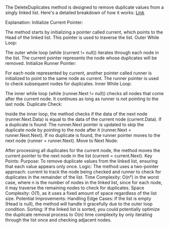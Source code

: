 ﻿The DeleteDuplicates method is designed to remove duplicate values from a singly linked list. Here's a detailed breakdown of how it works:
[Link](https://github.com/Abed1313/LinkedListLibrary/blob/master/StudyLinkedList/assest/DeleteDuplicates.jpg)

Explanation:
Initialize Current Pointer:

The method starts by initializing a pointer called current, which points to the Head of the linked list. This pointer is used to traverse the list.
Outer While Loop:

The outer while loop (while (current != null)) iterates through each node in the list. The current pointer represents the node whose duplicates will be removed.
Initialize Runner Pointer:

For each node represented by current, another pointer called runner is initialized to point to the same node as current. The runner pointer is used to check subsequent nodes for duplicates.
Inner While Loop:

The inner while loop (while (runner.Next != null)) checks all nodes that come after the current node. It continues as long as runner is not pointing to the last node.
Duplicate Check:

Inside the inner loop, the method checks if the data of the next node (runner.Next.Data) is equal to the data of the current node (current.Data).
If a duplicate is found:
The runner.Next pointer is updated to skip the duplicate node by pointing to the node after it (runner.Next = runner.Next.Next).
If no duplicate is found, the runner pointer moves to the next node (runner = runner.Next).
Move to Next Node:

After processing all duplicates for the current node, the method moves the current pointer to the next node in the list (current = current.Next).
Key Points:
Purpose: To remove duplicate values from the linked list, ensuring that each value appears only once.
Logic:
The method uses a two-pointer approach: current to track the node being checked and runner to check for duplicates in the remainder of the list.
Time Complexity: O(n²) in the worst case, where n is the number of nodes in the linked list, since for each node, it may traverse the remaining nodes to check for duplicates.
Space Complexity: O(1), as it uses a fixed amount of space regardless of the list size.
Potential Improvements:
Handling Edge Cases: If the list is empty (Head is null), the method will handle it gracefully due to the outer loop condition.
Sorting: If the linked list is sorted, you could potentially optimize the duplicate removal process to O(n) time complexity by only iterating through the list once and checking adjacent nodes.
